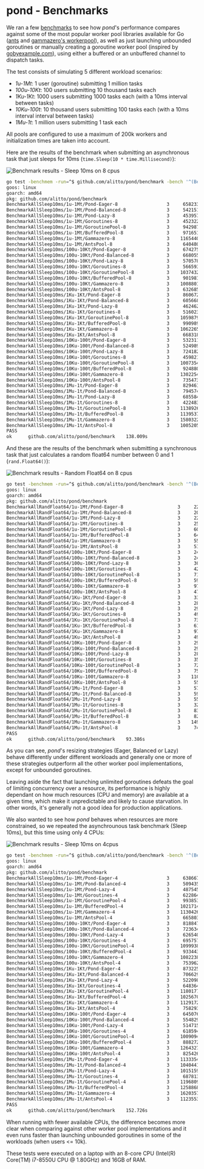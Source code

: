 # pond - Benchmarks

We ran a few [benchmarks](./benchmark_test.go) to see how _pond_'s performance compares against some of the most popular worker pool libraries available for Go ([ants](https://github.com/panjf2000/ants/) and [gammazero's workerpool](https://github.com/gammazero/workerpool)), as well as just launching unbounded goroutines or manually creating a goroutine worker pool (inspired by [gobyexample.com](https://gobyexample.com/worker-pools)), using either a buffered or an unbuffered channel to dispatch tasks. 

The test consists of simulating 5 different workload scenarios:
- *1u-1Mt*: 1 user (goroutine) submitting 1 million tasks
- *100u-10Kt*: 100 users submitting 10 thousand tasks each
- *1Ku-1Kt*: 1000 users submitting 1000 tasks each (with a 10ms interval between tasks)
- *10Ku-100t*: 10 thousand users submitting 100 tasks each (with a 10ms interval interval between tasks)
- *1Mu-1t*: 1 million users submitting 1 task each

All pools are configured to use a maximum of 200k workers and initialization times are taken into account.

Here are the results of the benchmark when submitting an asynchronous task that just sleeps for 10ms (`time.Sleep(10 * time.Millisecond)`):

![Benchmark results - Sleep 10ms on 8 cpus](./docs/benchmark-results-sleep10ms-8cpu.svg)

```bash
go test -benchmem -run=^$ github.com/alitto/pond/benchmark -bench '^(BenchmarkAllSleep.*)$' -benchtime=3x -cpu=8
goos: linux
goarch: amd64
pkg: github.com/alitto/pond/benchmark
BenchmarkAllSleep10ms/1u-1Mt/Pond-Eager-8         	       3	 658233743 ns/op	13177872 B/op	   83966 allocs/op
BenchmarkAllSleep10ms/1u-1Mt/Pond-Balanced-8      	       3	 542151290 ns/op	12843525 B/op	   80628 allocs/op
BenchmarkAllSleep10ms/1u-1Mt/Pond-Lazy-8          	       3	 453957719 ns/op	13619120 B/op	   88093 allocs/op
BenchmarkAllSleep10ms/1u-1Mt/Goroutines-8         	       3	 452322853 ns/op	81737360 B/op	 1009514 allocs/op
BenchmarkAllSleep10ms/1u-1Mt/GoroutinePool-8      	       3	 942987920 ns/op	22749680 B/op	  270289 allocs/op
BenchmarkAllSleep10ms/1u-1Mt/BufferedPool-8       	       3	 971651135 ns/op	31039664 B/op	  273297 allocs/op
BenchmarkAllSleep10ms/1u-1Mt/Gammazero-8          	       3	1165440763 ns/op	 2003037 B/op	   24369 allocs/op
BenchmarkAllSleep10ms/1u-1Mt/AntsPool-8           	       3	 640480375 ns/op	 6467578 B/op	   85681 allocs/op
BenchmarkAllSleep10ms/100u-10Kt/Pond-Eager-8       	       3	 674275336 ns/op	34262096 B/op	  420257 allocs/op
BenchmarkAllSleep10ms/100u-10Kt/Pond-Balanced-8    	       3	 668055373 ns/op	26164368 B/op	  325129 allocs/op
BenchmarkAllSleep10ms/100u-10Kt/Pond-Lazy-8        	       3	 570578768 ns/op	19205968 B/op	  200380 allocs/op
BenchmarkAllSleep10ms/100u-10Kt/Goroutines-8       	       3	 566593280 ns/op	100025210 B/op	 1049624 allocs/op
BenchmarkAllSleep10ms/100u-10Kt/GoroutinePool-8    	       3	1037432189 ns/op	22381360 B/op	  266476 allocs/op
BenchmarkAllSleep10ms/100u-10Kt/BufferedPool-8     	       3	 901981176 ns/op	30382512 B/op	  266452 allocs/op
BenchmarkAllSleep10ms/100u-10Kt/Gammazero-8        	       3	1008801867 ns/op	 2371378 B/op	   28852 allocs/op
BenchmarkAllSleep10ms/100u-10Kt/AntsPool-8         	       3	 632685132 ns/op	12738146 B/op	  170562 allocs/op
BenchmarkAllSleep10ms/1Ku-1Kt/Pond-Eager-8         	       3	 860672256 ns/op	33584048 B/op	  466470 allocs/op
BenchmarkAllSleep10ms/1Ku-1Kt/Pond-Balanced-8      	       3	 605668097 ns/op	33586224 B/op	  466493 allocs/op
BenchmarkAllSleep10ms/1Ku-1Kt/Pond-Lazy-8          	       3	 462462043 ns/op	12380016 B/op	   79389 allocs/op
BenchmarkAllSleep10ms/1Ku-1Kt/Goroutines-8         	       3	 516023441 ns/op	80000048 B/op	 1000002 allocs/op
BenchmarkAllSleep10ms/1Ku-1Kt/GoroutinePool-8      	       3	1059879992 ns/op	22381552 B/op	  266478 allocs/op
BenchmarkAllSleep10ms/1Ku-1Kt/BufferedPool-8       	       3	 990989556 ns/op	30387472 B/op	  266503 allocs/op
BenchmarkAllSleep10ms/1Ku-1Kt/Gammazero-8          	       3	1062265159 ns/op	 2400296 B/op	   29203 allocs/op
BenchmarkAllSleep10ms/1Ku-1Kt/AntsPool-8           	       3	 668318364 ns/op	 9868850 B/op	  131752 allocs/op
BenchmarkAllSleep10ms/10Ku-100t/Pond-Eager-8       	       3	 532311024 ns/op	13046192 B/op	   91585 allocs/op
BenchmarkAllSleep10ms/10Ku-100t/Pond-Balanced-8    	       3	 524989416 ns/op	10928912 B/op	   53280 allocs/op
BenchmarkAllSleep10ms/10Ku-100t/Pond-Lazy-8        	       3	 724182859 ns/op	10228752 B/op	   40577 allocs/op
BenchmarkAllSleep10ms/10Ku-100t/Goroutines-8       	       3	 459821171 ns/op	80000048 B/op	 1000002 allocs/op
BenchmarkAllSleep10ms/10Ku-100t/GoroutinePool-8    	       3	1007354405 ns/op	22378448 B/op	  266446 allocs/op
BenchmarkAllSleep10ms/10Ku-100t/BufferedPool-8     	       3	 924880667 ns/op	30383568 B/op	  266463 allocs/op
BenchmarkAllSleep10ms/10Ku-100t/Gammazero-8        	       3	1302254736 ns/op	 2091101 B/op	   25209 allocs/op
BenchmarkAllSleep10ms/10Ku-100t/AntsPool-8         	       3	 735473470 ns/op	11536946 B/op	  150942 allocs/op
BenchmarkAllSleep10ms/1Mu-1t/Pond-Eager-8          	       3	 829461779 ns/op	10932880 B/op	   53259 allocs/op
BenchmarkAllSleep10ms/1Mu-1t/Pond-Balanced-8       	       3	 794574849 ns/op	10551632 B/op	   46156 allocs/op
BenchmarkAllSleep10ms/1Mu-1t/Pond-Lazy-8           	       3	 685584019 ns/op	10807088 B/op	   50711 allocs/op
BenchmarkAllSleep10ms/1Mu-1t/Goroutines-8          	       3	 422483752 ns/op	80000048 B/op	 1000002 allocs/op
BenchmarkAllSleep10ms/1Mu-1t/GoroutinePool-8       	       3	1138926533 ns/op	22380240 B/op	  266464 allocs/op
BenchmarkAllSleep10ms/1Mu-1t/BufferedPool-8        	       3	1139537728 ns/op	30385872 B/op	  266487 allocs/op
BenchmarkAllSleep10ms/1Mu-1t/Gammazero-8           	       3	1580322536 ns/op	36548029 B/op	  334860 allocs/op
BenchmarkAllSleep10ms/1Mu-1t/AntsPool-8            	       3	1005205084 ns/op	34527010 B/op	  455767 allocs/op
PASS
ok  	github.com/alitto/pond/benchmark	138.009s
```

And these are the results of the benchmark when submitting a synchronous task that just calculates a random float64 number between 0 and 1 (`rand.Float64()`):

![Benchmark results - Random Float64 on 8 cpus](./docs/benchmark-results-randf64-8cpu.svg)

```bash
go test -benchmem -run=^$ github.com/alitto/pond/benchmark -bench '^(BenchmarkAllRand.*)$' -benchtime=3x -cpu=8
goos: linux
goarch: amd64
pkg: github.com/alitto/pond/benchmark
BenchmarkAllRandFloat64/1u-1Mt/Pond-Eager-8         	       3	 221147440 ns/op	 8024589 B/op	     156 allocs/op
BenchmarkAllRandFloat64/1u-1Mt/Pond-Balanced-8      	       3	 206112267 ns/op	 8014616 B/op	      96 allocs/op
BenchmarkAllRandFloat64/1u-1Mt/Pond-Lazy-8          	       3	 228397720 ns/op	 8014010 B/op	     120 allocs/op
BenchmarkAllRandFloat64/1u-1Mt/Goroutines-8         	       3	 255098957 ns/op	  173648 B/op	     602 allocs/op
BenchmarkAllRandFloat64/1u-1Mt/GoroutinePool-8      	       3	 608808567 ns/op	 6381850 B/op	   66476 allocs/op
BenchmarkAllRandFloat64/1u-1Mt/BufferedPool-8       	       3	 646646774 ns/op	14388720 B/op	   66516 allocs/op
BenchmarkAllRandFloat64/1u-1Mt/Gammazero-8          	       3	 556528977 ns/op	     765 B/op	      14 allocs/op
BenchmarkAllRandFloat64/1u-1Mt/AntsPool-8           	       3	 511636669 ns/op	 1884922 B/op	   25377 allocs/op
BenchmarkAllRandFloat64/100u-10Kt/Pond-Eager-8       	       3	 240239174 ns/op	 8056522 B/op	    1514 allocs/op
BenchmarkAllRandFloat64/100u-10Kt/Pond-Balanced-8    	       3	 244726370 ns/op	 8009328 B/op	     293 allocs/op
BenchmarkAllRandFloat64/100u-10Kt/Pond-Lazy-8        	       3	 302086894 ns/op	 8322613 B/op	    5889 allocs/op
BenchmarkAllRandFloat64/100u-10Kt/Goroutines-8       	       3	 426853026 ns/op	20887664 B/op	   46804 allocs/op
BenchmarkAllRandFloat64/100u-10Kt/GoroutinePool-8    	       3	 713127672 ns/op	 6380848 B/op	   66471 allocs/op
BenchmarkAllRandFloat64/100u-10Kt/BufferedPool-8     	       3	 595125950 ns/op	14385456 B/op	   66482 allocs/op
BenchmarkAllRandFloat64/100u-10Kt/Gammazero-8        	       3	 977617485 ns/op	   13714 B/op	     147 allocs/op
BenchmarkAllRandFloat64/100u-10Kt/AntsPool-8         	       3	 474116870 ns/op	  122397 B/op	    1797 allocs/op
BenchmarkAllRandFloat64/1Ku-1Kt/Pond-Eager-8         	       3	 338964329 ns/op	15464181 B/op	  133763 allocs/op
BenchmarkAllRandFloat64/1Ku-1Kt/Pond-Balanced-8      	       3	 289530482 ns/op	 8005776 B/op	     110 allocs/op
BenchmarkAllRandFloat64/1Ku-1Kt/Pond-Lazy-8          	       3	 294471089 ns/op	 8016704 B/op	     419 allocs/op
BenchmarkAllRandFloat64/1Ku-1Kt/Goroutines-8         	       3	 490915673 ns/op	33891216 B/op	   79199 allocs/op
BenchmarkAllRandFloat64/1Ku-1Kt/GoroutinePool-8      	       3	 732660817 ns/op	 6405008 B/op	   66722 allocs/op
BenchmarkAllRandFloat64/1Ku-1Kt/BufferedPool-8       	       3	 612328640 ns/op	14381232 B/op	   66438 allocs/op
BenchmarkAllRandFloat64/1Ku-1Kt/Gammazero-8          	       3	 973129161 ns/op	   78610 B/op	     823 allocs/op
BenchmarkAllRandFloat64/1Ku-1Kt/AntsPool-8           	       3	 498528201 ns/op	  458680 B/op	    6466 allocs/op
BenchmarkAllRandFloat64/10Ku-100t/Pond-Eager-8       	       3	 292830436 ns/op	 8006517 B/op	     145 allocs/op
BenchmarkAllRandFloat64/10Ku-100t/Pond-Balanced-8    	       3	 290014999 ns/op	 8008160 B/op	     230 allocs/op
BenchmarkAllRandFloat64/10Ku-100t/Pond-Lazy-8        	       3	 288724307 ns/op	 8004794 B/op	      45 allocs/op
BenchmarkAllRandFloat64/10Ku-100t/Goroutines-8       	       3	 359906263 ns/op	 6014704 B/op	   62654 allocs/op
BenchmarkAllRandFloat64/10Ku-100t/GoroutinePool-8    	       3	 727553640 ns/op	 6463184 B/op	   67328 allocs/op
BenchmarkAllRandFloat64/10Ku-100t/BufferedPool-8     	       3	 753007382 ns/op	14385616 B/op	   66484 allocs/op
BenchmarkAllRandFloat64/10Ku-100t/Gammazero-8        	       3	1101229554 ns/op	  400072 B/op	    4172 allocs/op
BenchmarkAllRandFloat64/10Ku-100t/AntsPool-8         	       3	 559372453 ns/op	 3569413 B/op	   48919 allocs/op
BenchmarkAllRandFloat64/1Mu-1t/Pond-Eager-8          	       3	 571780271 ns/op	 8006266 B/op	     104 allocs/op
BenchmarkAllRandFloat64/1Mu-1t/Pond-Balanced-8       	       3	 593644124 ns/op	 8005317 B/op	      76 allocs/op
BenchmarkAllRandFloat64/1Mu-1t/Pond-Lazy-8           	       3	 556206022 ns/op	 8006197 B/op	      83 allocs/op
BenchmarkAllRandFloat64/1Mu-1t/Goroutines-8          	       3	 327126810 ns/op	     784 B/op	       9 allocs/op
BenchmarkAllRandFloat64/1Mu-1t/GoroutinePool-8       	       3	 833617738 ns/op	 6382672 B/op	   66490 allocs/op
BenchmarkAllRandFloat64/1Mu-1t/BufferedPool-8        	       3	 823267182 ns/op	14384528 B/op	   66473 allocs/op
BenchmarkAllRandFloat64/1Mu-1t/Gammazero-8           	       3	1494572327 ns/op	44507208 B/op	  333672 allocs/op
BenchmarkAllRandFloat64/1Mu-1t/AntsPool-8            	       3	 745656046 ns/op	13846717 B/op	  187657 allocs/op
PASS
ok  	github.com/alitto/pond/benchmark	93.386s
```

As you can see, _pond_'s resizing strategies (Eager, Balanced or Lazy) behave differently under different workloads and generally one or more of these strategies outperform all the other worker pool implementations, except for unbounded goroutines.

Leaving aside the fact that launching unlimited goroutines defeats the goal of limiting concurrency over a resource, its performance is highly dependant on how much resources (CPU and memory) are available at a given time, which make it unpredictable and likely to cause starvation. In other words, it's generally not a good idea for production applications.

We also wanted to see how _pond_ behaves when resources are more constrained, so we repeated the asynchrounous task benchmark (Sleep 10ms), but this time using only 4 CPUs:

![Benchmark results - Sleep 10ms on 4cpus](./docs/benchmark-results-sleep10ms-4cpu.svg)

```bash
go test -benchmem -run=^$ github.com/alitto/pond/benchmark -bench '^(BenchmarkAllSleep.*)$' -benchtime=3x -cpu=4
goos: linux
goarch: amd64
pkg: github.com/alitto/pond/benchmark
BenchmarkAllSleep10ms/1u-1Mt/Pond-Eager-4         	       3	 638667560 ns/op	15940784 B/op	  121808 allocs/op
BenchmarkAllSleep10ms/1u-1Mt/Pond-Balanced-4      	       3	 509435739 ns/op	14681840 B/op	  104546 allocs/op
BenchmarkAllSleep10ms/1u-1Mt/Pond-Lazy-4          	       3	 487545047 ns/op	12332784 B/op	   72090 allocs/op
BenchmarkAllSleep10ms/1u-1Mt/Goroutines-4         	       3	 622864989 ns/op	81063184 B/op	 1005595 allocs/op
BenchmarkAllSleep10ms/1u-1Mt/GoroutinePool-4      	       3	 993853972 ns/op	23036848 B/op	  273264 allocs/op
BenchmarkAllSleep10ms/1u-1Mt/BufferedPool-4       	       3	1021714262 ns/op	30799696 B/op	  270772 allocs/op
BenchmarkAllSleep10ms/1u-1Mt/Gammazero-4          	       3	1130426539 ns/op	 2032146 B/op	   24702 allocs/op
BenchmarkAllSleep10ms/1u-1Mt/AntsPool-4           	       3	 665803493 ns/op	 5754085 B/op	   76788 allocs/op
BenchmarkAllSleep10ms/100u-10Kt/Pond-Eager-4       	       3	 818847588 ns/op	35801530 B/op	  414175 allocs/op
BenchmarkAllSleep10ms/100u-10Kt/Pond-Balanced-4    	       3	 723634296 ns/op	33384848 B/op	  419312 allocs/op
BenchmarkAllSleep10ms/100u-10Kt/Pond-Lazy-4        	       3	 626540143 ns/op	21113296 B/op	  233346 allocs/op
BenchmarkAllSleep10ms/100u-10Kt/Goroutines-4       	       3	 695757011 ns/op	110921904 B/op	 1071440 allocs/op
BenchmarkAllSleep10ms/100u-10Kt/GoroutinePool-4    	       3	1099938785 ns/op	22391664 B/op	  266583 allocs/op
BenchmarkAllSleep10ms/100u-10Kt/BufferedPool-4     	       3	 933443662 ns/op	30395696 B/op	  266589 allocs/op
BenchmarkAllSleep10ms/100u-10Kt/Gammazero-4        	       3	1082238814 ns/op	 2753992 B/op	   33478 allocs/op
BenchmarkAllSleep10ms/100u-10Kt/AntsPool-4         	       3	 753962177 ns/op	11095693 B/op	  145928 allocs/op
BenchmarkAllSleep10ms/1Ku-1Kt/Pond-Eager-4         	       3	 873225582 ns/op	33593424 B/op	  466568 allocs/op
BenchmarkAllSleep10ms/1Ku-1Kt/Pond-Balanced-4      	       3	 706629572 ns/op	32765488 B/op	  449318 allocs/op
BenchmarkAllSleep10ms/1Ku-1Kt/Pond-Lazy-4          	       3	 522098721 ns/op	15020368 B/op	  126808 allocs/op
BenchmarkAllSleep10ms/1Ku-1Kt/Goroutines-4         	       3	 648364814 ns/op	80000048 B/op	 1000002 allocs/op
BenchmarkAllSleep10ms/1Ku-1Kt/GoroutinePool-4      	       3	1180177588 ns/op	22390960 B/op	  266576 allocs/op
BenchmarkAllSleep10ms/1Ku-1Kt/BufferedPool-4       	       3	1025670406 ns/op	30396112 B/op	  266593 allocs/op
BenchmarkAllSleep10ms/1Ku-1Kt/Gammazero-4          	       3	1129172776 ns/op	 3025912 B/op	   36777 allocs/op
BenchmarkAllSleep10ms/1Ku-1Kt/AntsPool-4           	       3	 758293957 ns/op	 7629184 B/op	  102991 allocs/op
BenchmarkAllSleep10ms/10Ku-100t/Pond-Eager-4       	       3	 645076503 ns/op	16746768 B/op	  159207 allocs/op
BenchmarkAllSleep10ms/10Ku-100t/Pond-Balanced-4    	       3	 554829418 ns/op	13056176 B/op	   91944 allocs/op
BenchmarkAllSleep10ms/10Ku-100t/Pond-Lazy-4        	       3	 514715338 ns/op	11595344 B/op	   65146 allocs/op
BenchmarkAllSleep10ms/10Ku-100t/Goroutines-4       	       3	 618594640 ns/op	80000048 B/op	 1000002 allocs/op
BenchmarkAllSleep10ms/10Ku-100t/GoroutinePool-4    	       3	1009094159 ns/op	22391344 B/op	  266580 allocs/op
BenchmarkAllSleep10ms/10Ku-100t/BufferedPool-4     	       3	 888272088 ns/op	30393360 B/op	  266565 allocs/op
BenchmarkAllSleep10ms/10Ku-100t/Gammazero-4        	       3	1264327736 ns/op	 2760306 B/op	   33330 allocs/op
BenchmarkAllSleep10ms/10Ku-100t/AntsPool-4         	       3	 825426536 ns/op	12383949 B/op	  166217 allocs/op
BenchmarkAllSleep10ms/1Mu-1t/Pond-Eager-4          	       3	1133354687 ns/op	10757456 B/op	   50026 allocs/op
BenchmarkAllSleep10ms/1Mu-1t/Pond-Balanced-4       	       3	1040441038 ns/op	10220784 B/op	   40357 allocs/op
BenchmarkAllSleep10ms/1Mu-1t/Pond-Lazy-4           	       3	1015159406 ns/op	10172880 B/op	   39428 allocs/op
BenchmarkAllSleep10ms/1Mu-1t/Goroutines-4          	       3	 687813489 ns/op	80000048 B/op	 1000002 allocs/op
BenchmarkAllSleep10ms/1Mu-1t/GoroutinePool-4       	       3	1196809101 ns/op	30276560 B/op	  287129 allocs/op
BenchmarkAllSleep10ms/1Mu-1t/BufferedPool-4        	       3	1258868445 ns/op	30664016 B/op	  267309 allocs/op
BenchmarkAllSleep10ms/1Mu-1t/Gammazero-4           	       3	1620357479 ns/op	33538610 B/op	  345372 allocs/op
BenchmarkAllSleep10ms/1Mu-1t/AntsPool-4            	       3	1123553898 ns/op	30075709 B/op	  391551 allocs/op
PASS
ok  	github.com/alitto/pond/benchmark	152.726s
```

When running with fewer available CPUs, the difference becomes more clear when comparing against other worker pool implementations and it even runs faster than launching unbounded goroutines in some of the workloads (when users <= 10k).

These tests were executed on a laptop with an 8-core CPU (Intel(R) Core(TM) i7-8550U CPU @ 1.80GHz) and 16GB of RAM.
